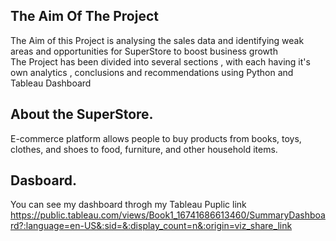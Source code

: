 ## The Aim Of The Project     
The Aim of this Project is analysing the sales data and identifying weak areas and opportunities for SuperStore to boost business growth  
The Project has been divided into several sections , with each having it's own analytics , conclusions and recommendations using Python and Tableau Dashboard
## About the SuperStore. 
E-commerce platform allows people to buy products from books, toys, clothes, and shoes to food, furniture, and other household items.  
## Dasboard. 
You can see my dashboard throgh my Tableau Puplic link   
https://public.tableau.com/views/Book1_16741686613460/SummaryDashboard?:language=en-US&:sid=&:display_count=n&:origin=viz_share_link



